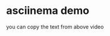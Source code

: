 <html>
<head>
  <link rel="stylesheet" type="text/css" href="asciinema-player.css" />
</head>
<body>
  <h1>asciinema demo</h1>
  <asciinema-player src="demo.cast"></asciinema-player>
  <p>you can copy the text from above video</p>
  <script src="asciinema-player.js"></script>
</body>
</html>
